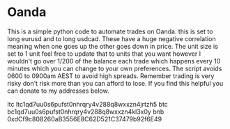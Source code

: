 # Oanda

This is a simple python code to automate trades on Oanda. this is set to long eurusd and to long usdcad. These have a huge negative correlation meaning when one goes up the other goes down in price. The unit size is set to 1 unit feel free to update that to units that you want however I wouldn't go over 1/200 of the balance each trade which happens every 10 minutes which you can change to your own preferences. The script avoids 0600 to 0900am AEST to avoid high spreads. Remember trading is very risky don't risk more than you can afford to lose. If you find this helpful you can donate to my addresses below.

ltc ltc1qd7uu0s6pufst0nhrqry4v288q8wxxzn4jrtzh5
btc
bc1qd7uu0s6pufst0nhrqry4v288q8wxxzn4kl3x0y
bnb
0xdCf9c808260aB3556E8C62D521C37479b92f6E49
